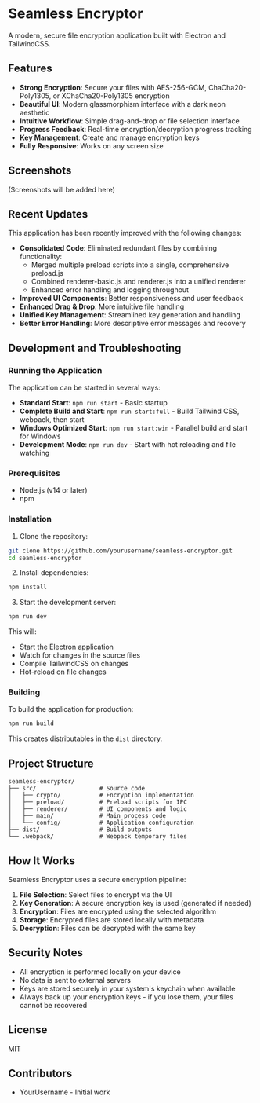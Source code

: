 # Seamless Encryptor

A modern, secure file encryption application built with Electron and TailwindCSS.

## Features

- **Strong Encryption**: Secure your files with AES-256-GCM, ChaCha20-Poly1305, or XChaCha20-Poly1305 encryption
- **Beautiful UI**: Modern glassmorphism interface with a dark neon aesthetic
- **Intuitive Workflow**: Simple drag-and-drop or file selection interface
- **Progress Feedback**: Real-time encryption/decryption progress tracking
- **Key Management**: Create and manage encryption keys
- **Fully Responsive**: Works on any screen size

## Screenshots

(Screenshots will be added here)

## Recent Updates

This application has been recently improved with the following changes:

- **Consolidated Code**: Eliminated redundant files by combining functionality:
  - Merged multiple preload scripts into a single, comprehensive preload.js
  - Combined renderer-basic.js and renderer.js into a unified renderer
  - Enhanced error handling and logging throughout
- **Improved UI Components**: Better responsiveness and user feedback
- **Enhanced Drag & Drop**: More intuitive file handling
- **Unified Key Management**: Streamlined key generation and handling
- **Better Error Handling**: More descriptive error messages and recovery

## Development and Troubleshooting

### Running the Application

The application can be started in several ways:

- **Standard Start**: `npm run start` - Basic startup
- **Complete Build and Start**: `npm run start:full` - Build Tailwind CSS, webpack, then start
- **Windows Optimized Start**: `npm run start:win` - Parallel build and start for Windows
- **Development Mode**: `npm run dev` - Start with hot reloading and file watching

### Prerequisites

- Node.js (v14 or later)
- npm

### Installation

1. Clone the repository:
```bash
git clone https://github.com/yourusername/seamless-encryptor.git
cd seamless-encryptor
```

2. Install dependencies:
```bash
npm install
```

3. Start the development server:
```bash
npm run dev
```

This will:
- Start the Electron application
- Watch for changes in the source files
- Compile TailwindCSS on changes
- Hot-reload on file changes

### Building

To build the application for production:

```bash
npm run build
```

This creates distributables in the `dist` directory.

## Project Structure

```
seamless-encryptor/
├── src/                  # Source code
│   ├── crypto/           # Encryption implementation
│   ├── preload/          # Preload scripts for IPC
│   ├── renderer/         # UI components and logic
│   ├── main/             # Main process code
│   └── config/           # Application configuration
├── dist/                 # Build outputs
└── .webpack/             # Webpack temporary files
```

## How It Works

Seamless Encryptor uses a secure encryption pipeline:

1. **File Selection**: Select files to encrypt via the UI
2. **Key Generation**: A secure encryption key is used (generated if needed)
3. **Encryption**: Files are encrypted using the selected algorithm
4. **Storage**: Encrypted files are stored locally with metadata
5. **Decryption**: Files can be decrypted with the same key

## Security Notes

- All encryption is performed locally on your device
- No data is sent to external servers
- Keys are stored securely in your system's keychain when available
- Always back up your encryption keys - if you lose them, your files cannot be recovered

## License

MIT

## Contributors

- YourUsername - Initial work 